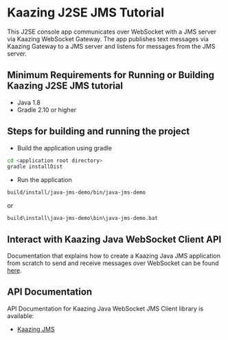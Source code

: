 # Kaazing J2SE JMS Tutorial

This J2SE console app communicates over WebSocket with a JMS server via Kaazing WebSocket Gateway. The app publishes text messages via Kaazing Gateway to a JMS server and listens for messages from the JMS server.

## Minimum Requirements for Running or Building Kaazing J2SE JMS tutorial

* Java 1.8
* Gradle 2.10 or higher

## Steps for building and running the project

- Build the application using gradle

```bash
cd <application root directory>
gradle installDist
```
- Run the application 

```bash
build/install/java-jms-demo/bin/java-jms-demo
```
or
```
build\install\java-jms-demo\bin\java-jms-demo.bat
```

## Interact with Kaazing Java WebSocket Client API

Documentation that explains how to create a Kaazing Java JMS application from scratch to send and receive  messages over WebSocket can be found [here](http://kaazing.com/doc/5.0/jms_client_docs/dev-java/o_dev_java.html).

## API Documentation

API Documentation for Kaazing Java WebSocket JMS Client library is available:

* [Kaazing JMS](https://kaazing.com/doc/5.0/jms_client_docs/apidoc/client/java/jms/index.html)
